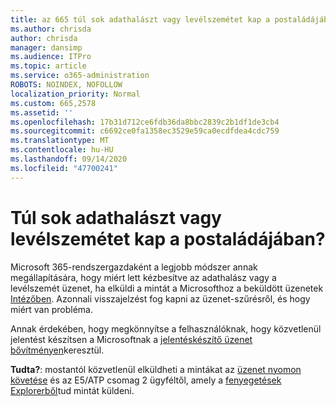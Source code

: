 ```yaml
---
title: az 665 túl sok adathalászt vagy levélszemétet kap a postaládájában?
ms.author: chrisda
author: chrisda
manager: dansimp
ms.audience: ITPro
ms.topic: article
ms.service: o365-administration
ROBOTS: NOINDEX, NOFOLLOW
localization_priority: Normal
ms.custom: 665,2578
ms.assetid: ''
ms.openlocfilehash: 17b31d712ce6fdb36da8bbc2839c2b1df1de3cb4
ms.sourcegitcommit: c6692ce0fa1358ec3529e59ca0ecdfdea4cdc759
ms.translationtype: MT
ms.contentlocale: hu-HU
ms.lasthandoff: 09/14/2020
ms.locfileid: "47700241"
---
```

# <a name="are-you-receiving-too-much-phish-or-spam-in-your-mailbox"></a>Túl sok adathalászt vagy levélszemétet kap a postaládájában?

Microsoft 365-rendszergazdaként a legjobb módszer annak megállapítására, hogy miért lett kézbesítve az adathalász vagy a levélszemét üzenet, ha elküldi a mintát a Microsofthoz a beküldött üzenetek [Intézőben](https://protection.office.com/reportsubmission). Azonnali visszajelzést fog kapni az üzenet-szűrésről, és hogy miért van probléma.

Annak érdekében, hogy megkönnyítse a felhasználóknak, hogy közvetlenül jelentést készítsen a Microsoftnak a [jelentéskészítő üzenet bővítményen](https://appsource.microsoft.com/product/office/WA104381180?src=office&tab=Overview)keresztül.

**Tudta?**: mostantól közvetlenül elküldheti a mintákat az [üzenet nyomon követése](https://protection.office.com/messagetrace) és az E5/ATP csomag 2 ügyféltől, amely a [fenyegetések Explorerből](https://docs.microsoft.com/microsoft-365/security/office-365-security/threat-explorer)tud mintát küldeni.

